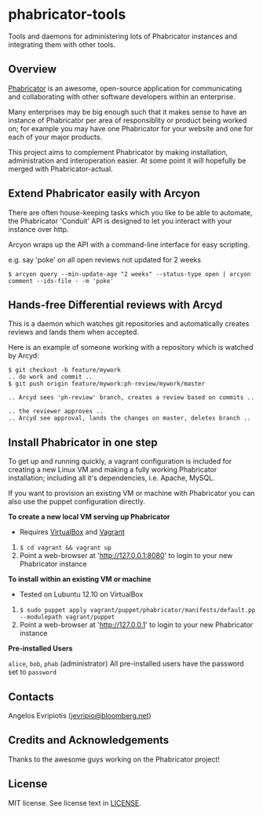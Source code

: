 phabricator-tools
=================

Tools and daemons for administering lots of Phabricator instances and
integrating them with other tools.

Overview
--------

[Phabricator](http://phabricator.org/) is an awesome, open-source application
for communicating and collaborating with other software developers within
an enterprise.

Many enterprises may be big enough such that it makes sense to have an
instance of Phabricator per area of responsiblity or product being worked
on; for example you may have one Phabricator for your website and one for
each of your major products.

This project aims to complement Phabricator by making installation,
administration and interoperation easier.  At some point it will hopefully
be merged with Phabricator-actual.

Extend Phabricator easily with Arcyon
-------------------------------------

There are often house-keeping tasks which you like to be able to automate,
the Phabricator 'Conduit' API is designed to let you interact with your
instance over http.

Arcyon wraps up the API with a command-line interface for easy scripting.

e.g. say 'poke' on all open reviews not updated for 2 weeks

    $ arcyon query --min-update-age "2 weeks" --status-type open | arcyon comment --ids-file - -m 'poke'

Hands-free Differential reviews with Arcyd
------------------------------------------

This is a daemon which watches git repositories and automatically creates
reviews and lands them when accepted.

Here is an example of someone working with a repository which is watched
by Arcyd:

    $ git checkout -b feature/mywork
    .. do work and commit ..
    $ git push origin feature/mywork:ph-review/mywork/master

    .. Arcyd sees 'ph-review' branch, creates a review based on commits ..

    .. the reviewer approves ..
    .. Arcyd see approval, lands the changes on master, deletes branch ..

Install Phabricator in one step
-------------------------------

To get up and running quickly, a vagrant configuration is included for
creating a new Linux VM and making a fully working Phabricator installation;
including all it's dependencies, i.e. Apache, MySQL.

If you want to provision an existing VM or machine with Phabricator you
can also use the puppet configuration directly.

__To create a new local VM serving up Phabricator__

* Requires [VirtualBox](https://www.virtualbox.org/) and
  [Vagrant](http://www.vagrantup.com/)

1. `$ cd vagrant && vagrant up`
2. Point a web-browser at 'http://127.0.0.1:8080' to login to your new
   Phabricator instance

__To install within an existing VM or machine__
* Tested on Lubuntu 12.10 on VirtualBox

1. `$ sudo puppet apply vagrant/puppet/phabricator/manifests/default.pp
   --modulepath vagrant/puppet`
2. Point a web-browser at 'http://127.0.0.1' to login to your new Phabricator
   instance

__Pre-installed Users__

`alice`, `bob`, `phab` (administrator)
All pre-installed users have the password set to `password`

Contacts
--------

Angelos Evripiotis (jevripio@bloomberg.net)

Credits and Acknowledgements
----------------------------

Thanks to the awesome guys working on the Phabricator project!

License
-------

MIT license. See license text in
[LICENSE](https://github.com/bloomberg/phabricator-tools/blob/master/LICENSE).
